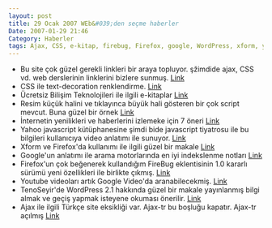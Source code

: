 ```yaml
---
layout: post
title: 29 Ocak 2007 WEb&#039;den seçme haberler
Date: 2007-01-29 21:46
Category: Haberler
tags: Ajax, CSS, e-kitap, firebug, Firefox, google, WordPress, xform, yahoo, youtube
---
```


-   Bu site çok güzel gerekli linkleri bir araya topluyor. şžimdide
    ajax, CSS vd. web derslerinin linklerini bizlere sunmuş. [Link][]
-   CSS ile text-decoration renklendirme. [Link][1]
-   Ücretsiz Bilişim Teknolojileri ile ilgili e-kitaplar [Link][2]
-   Resim küçük halini ve tıklayınca büyük hali gösteren bir çok script
    mevcut. Buna güzel bir örnek [Link][3]
-   İnternetin yenilikleri ve haberlerini izlemeke için 7 öneri
    [Link][4]
-   Yahoo javascript kütüphanesine şimdi bide javascript tiyatrosu ile
    bu bilgileri kullanıcıya video anlatımı ile sunuyor. [Link][5]
-   Xform ve Firefox'da kullanımı ile ilgili güzel bir makale [Link][6]
-   Google'un anlatımı ile arama motorlarında en iyi indekslenme notları
    [Link][7]
-   Firefox'un çok beğenerek kullandığım FireBug eklentisinin 1.0
    kararlı sürümü yeni özellikleri ile birlikte çıkmış. [Link][8]
-   Youtube videoları artık Google Video'da aranabilecekmiş. [Link][9]
-   TenoSeyir'de WordPress 2.1 hakkında güzel bir makale yayınlanmış
    bilgi almak ve geçiş yapmak isteyene okuması önerilir. [Link][10]
-   Ajax ile ilgili Türkçe site eksikliği var. Ajax-tr bu boşluğu
    kapatır. Ajax-tr açılmış [Link][11]


  [Link]: http://www.smashingmagazine.com/2007/01/26/tutorials-round-up-ajax-css-javascript-php-mysql-and-more/
    "Link"
  [1]: http://bitesizestandards.com/bites/coloring-text-decoration
    "Link"
  [2]: http://www.freetechebooks.com/ "Link"
  [3]: http://www.dynamicdrive.com/dynamicindex4/thumbnail.htm "Link"
  [4]: http://www.lifehack.org/articles/lifehack/7-ways-to-track-internets-trends-and-popular-news.html
    "Link"
  [5]: http://developer.yahoo.com/yui/theater/ "Link"
  [6]: http://www-128.ibm.com/developerworks/xml/library/x-xformsfirefox/
    "Link"
  [7]: http://googleblog.blogspot.com/2007/01/controlling-how-search-engines-access.html
    "Link"
  [8]: http://getfirebug.com/ "Link"
  [9]: http://googleblog.blogspot.com/2007/01/look-ahead-at-google-video-and-youtube.html
    "Link"
  [10]: http://feeds.feedburner.com/%7Er/TeknoSeyir/%7E3/81798391/
    "Link"
  [11]: http://ajax-tr.com/ "Link"
